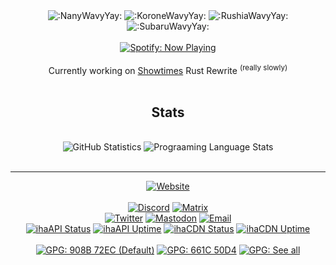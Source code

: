 <div align="center">
  <img src="https://cdn.discordapp.com/emojis/796583290982891560.gif?size=96&quality=lossless" alt=":NanyWavyYay:" />
  <img src="https://cdn.discordapp.com/emojis/795645269617410049.gif?size=96&quality=lossless" alt=":KoroneWavyYay:" />
  <img src="https://cdn.discordapp.com/emojis/773902582941876254.gif?size=96&quality=lossless" alt=":RushiaWavyYay:" />
  <img src="https://cdn.discordapp.com/emojis/768851412695646256.gif?size=96&quality=lossless" alt=":SubaruWavyYay:" />
  <br /><br />
  <a href="https://open.spotify.com/user/oel3ohhl9sdrzh3prkd3s9xq6?si=f94c2fdbd7ed4174"><img src="https://img.shields.io/endpoint?url=https://naotimes-og.glitch.me/shields/spotify-now&style=for-the-badge" alt="Spotify: Now Playing" /></a>
  <br/><br/>
Currently working on <a href="https://github.com/naoTimesdev/showtimes-rs">Showtimes</a> Rust Rewrite <sup>(really slowly)</sup>
</div>

<br/>
<div align="center">
  <h2>Stats</h2><br/>
  <img src="https://github-readme-stats.vercel.app/api?username=noaione&show_icons=true&count_private=true&theme=gotham&custom_title=GitHub%20Stats&hide_title=true&disable_animations=true" alt="GitHub Statistics" title="GitHub Statistics" />
  <img src="https://github-readme-stats.vercel.app/api/top-langs/?username=noaione&langs_count=10&layout=compact&hide=ejs,css,html&theme=gotham" alt="Prograaming Language Stats" title="Prograaming Language Stats" />
</div>
<br/>

---

<div align="center">
  <a href="https://n4o.xyz"><img src="https://img.shields.io/badge/Website-n4o.xyz-D4933D?style=flat-square&logo=google-chrome&logoColor=white" alt="Website" /></a>
  <br /><br />
  <a href="https://discord.com/users/466469077444067372" title="Discord: @noaione"><img src="https://img.shields.io/badge/Discord-%40noaione-5865F2?style=flat-square&logo=discord&labelColor=2c2f33&color=5865F2&logoColor=white" alt="Discord"></a>
  <a href="https://matrix.to/#/@noaione:matrix.org" title="Matrix: @noaione:matrix.org"><img src="https://img.shields.io/badge/matrix-%40noaione%3Amatrix.org-0dbd8b?style=flat-square&logo=matrix&labelColor=15191e&color=0dbd8b&logoColor=white" alt="Matrix" /></a>
  <br/>
  <a href="https://twitter.com/nao0809_" title="Twitter: @nao0809_"><img src="https://img.shields.io/badge/Twitter-%40nao0809__-RGB(29%2C%20161%2C%20242)?style=flat-square&logo=twitter&labelColor=14171a&color=1DA1F2" alt="Twitter" /></a>
  <a rel="me" href="https://misskey.id/@noaione" title="Misskey: @noaione@misskey.id"><img src="https://img.shields.io/badge/misskey-%40noaione%40misskey.id-63e2b7?style=flat-square&logo=misskey&labelColor=101014" alt="Mastodon" /></a>
  <a href="mailto:hi@n4o.xyz" title="Email: hi@n4o.xyz"><img src="https://img.shields.io/badge/Email-hi%40n4o.xyz-0078D4?style=flat-square&logo=mail.ru&logoColor=white" alt="Email" /></a>
  <br />
  <a href="https://api.ihateani.me/"><img src="https://img.shields.io/uptimerobot/status/m784962983-62a53810138b9371bbb3dc27?label=ihaAPI%20Status&style=flat-square&labelColor=14171a" alt="ihaAPI Status" /></a>
  <a href="https://api.ihateani.me/"><img src="https://img.shields.io/uptimerobot/ratio/7/m784962983-62a53810138b9371bbb3dc27?label=ihaAPI%20Uptime&style=flat-square&labelColor=14171a" alt="ihaAPI Uptime" /></a>
  <a href="https://p.ihateani.me/"><img src="https://img.shields.io/uptimerobot/status/m784617086-4e68d7e9dd7670f5c03bc09b?label=ihaCDN%20Status&style=flat-square&labelColor=14171a" alt="ihaCDN Status" /></a>
  <a href="https://p.ihateani.me/"><img src="https://img.shields.io/uptimerobot/ratio/7/m784617086-4e68d7e9dd7670f5c03bc09b?label=ihaCDN%20Uptime&style=flat-square&labelColor=14171a" alt="ihaCDN Uptime" /></a>
  <br /><br />
  <a href="https://n4o.xyz/keys/908B72EC.asc"><img src="https://img.shields.io/badge/GPG-908B%2072EC-4DB3A6?style=flat-square&logo=keepassxc&logoColor=4DB3A6" alt="GPG: 908B 72EC (Default)" title="GPG: 908B 72EC (Default)" /></a>
  <a href="https://n4o.xyz/keys/661C50D4.asc"><img src="https://img.shields.io/badge/GPG-661C%2050D4-6791D0?style=flat-square&logo=keepassxc&logoColor=6791D0" alt="GPG: 661C 50D4" title="GPG: 661C 50D4" /></a>
  <a href="https://n4o.xyz/#/keys"><img src="https://img.shields.io/badge/GPG-See%20all-7C67D0?style=flat-square&logo=keepassxc&logoColor=white" alt="GPG: See all" title="GPG: See all" /></a>
</div>
